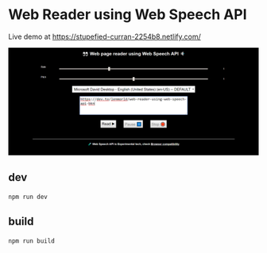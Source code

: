 # Web Reader using Web Speech API

Live demo at https://stupefied-curran-2254b8.netlify.com/

![](screens/2019-12-14-10-23-53.png)

## dev

`npm run dev`

## build

`npm run build`
